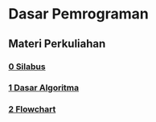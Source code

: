 # Dasar Pemrograman

## Materi Perkuliahan

### [0 Silabus](/courses/2017/00.html)
### [1 Dasar Algoritma](/courses/2017/01.html)
### [2 Flowchart](/courses/2017/02.html)

